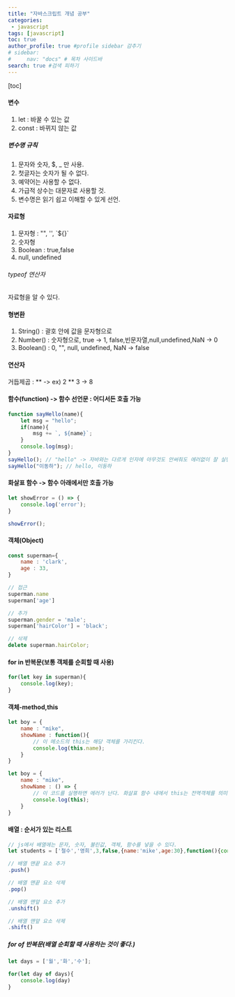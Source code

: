 ```yaml
---
title: "자바스크립트 개념 공부"
categories:
 - javascript
tags: [javascript] 
toc: true
author_profile: true #profile sidebar 감추기
# sidebar:
#     nav: "docs" # 목차 사이드바
search: true #검색 피하기
---
```




[toc]



#### 변수

1. let : 바꿀 수 있는 값
2. const : 바뀌지 않는 값



##### 변수명 규칙

1. 문자와 숫자, $, _ 만 사용.
2. 첫글자는 숫자가 될 수 없다.
3. 예약어는 사용할 수 없다.
4. 가급적 상수는 대문자로 사용할 것.
5. 변수명은 읽기 쉽고 이해할 수 있게 선언.



#### 자료형

1. 문자형 :  "", '', \`${}`
2. 숫자형
3. Boolean : true,false
4. null, undefined



###### typeof 연산자

자료형을 알 수 있다.



#### 형변환

1. String() : 괄호 안에 값을 문자형으로
2. Number() : 숫자형으로, true -> 1, false,빈문자열,null,undefined,NaN -> 0
3. Boolean() : 0, "", null, undefined, NaN -> false



#### 연산자

거듭제곱 : ** -> ex) 2 ** 3 -> 8



#### 함수(function) -> 함수 선언문 : 어디서든 호출 가능

```javascript
function sayHello(name){
    let msg = "hello";
    if(name){
        msg += `, ${name}`;
    }
    console.log(msg);
}
sayHello(); // "hello" -> 자바와는 다르게 인자에 아무것도 안써줘도 에러없이 잘 실행된다.
sayHello("이동하"); // hello, 이동하
```



#### 화살표 함수 -> 함수 아래에서만 호출 가능

```javascript
let showError = () => {
	console.log('error');
}

showError();
```



#### 객체(Object)

```javascript
const superman={
    name : 'clark',
    age : 33,
}

// 접근
superman.name
superman['age']

// 추가
superman.gender = 'male';
superman['hairColor'] = 'black';

// 삭제
delete superman.hairColor;

```



#### for in 반복문(보통 객체를 순회할 때 사용)

```javascript
for(let key in superman){
    console.log(key);
}
```



#### 객체-method,this

```javascript
let boy = {
    name : "mike",
    showName : function(){
        // 이 메소드의 this는 해당 객체를 가리킨다.
        console.log(this.name);
    }
}

let boy = {
    name : "mike",
    showName : () => {
        // 이 코드를 실행하면 에러가 난다. 화살표 함수 내에서 this는 전역객체를 의미한다.
        console.log(this);
    }
}

```



#### 배열 : 순서가 있는 리스트

```javascript
// js에서 배열에는 문자, 숫자, 불린값, 객체, 함수를 넣을 수 있다.
let students = ['철수','영희',3,false,{name:'mike',age:30},function(){console.log('TEST')}];

// 배열 맨끝 요소 추가
.push()

// 배열 맨끝 요소 삭제
.pop()

// 배열 맨앞 요소 추가
.unshift()

// 배열 맨앞 요소 삭제
.shift()
```



##### for of 반복문(배열 순회할 때 사용하는 것이 좋다.)

```javascript
let days = ['월','화','수'];

for(let day of days){
	console.log(day)
}
```

